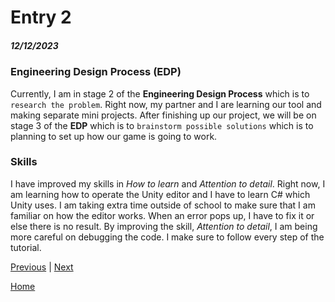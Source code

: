 # Entry 2
##### 12/12/2023

### Engineering Design Process (EDP)
Currently, I am in stage 2 of the **Engineering Design Process** which is to `research the problem`. Right now, my partner and I are learning our tool and making separate mini projects. After finishing up our project, we will be on stage 3 of the **EDP** which is to `brainstorm possible solutions` which is to planning to set up how our game is going to work.

### Skills
I have improved my skills in *How to learn* and *Attention to detail*. Right now, I am learning how to operate the Unity editor and I have to learn C# which Unity uses. I am taking extra time outside of school to make sure that I am familiar on how the editor works. When an error pops up, I have to fix it or else there is no result. By improving the skill, *Attention to detail*, I am being more careful on debugging the code. I make sure to follow every step of the tutorial.

[Previous](entry01.md) | [Next](entry03.md)

[Home](../README.md)